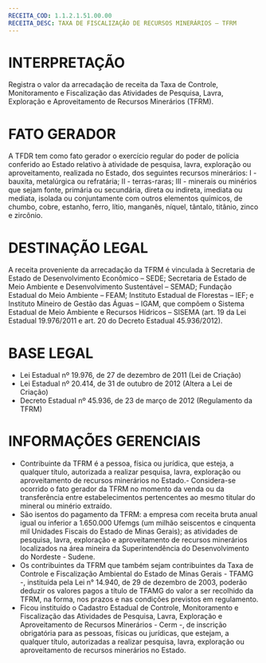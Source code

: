 ```yaml
---
RECEITA_COD: 1.1.2.1.51.00.00
RECEITA_DESC: TAXA DE FISCALIZAÇÃO DE RECURSOS MINERÁRIOS – TFRM
---
```


# INTERPRETAÇÃO
Registra o valor da arrecadação de receita da Taxa de Controle, Monitoramento e 
Fiscalização das Atividades de Pesquisa, Lavra, Exploração e Aproveitamento de 
Recursos Minerários (TFRM).

# FATO GERADOR
A TFDR tem como fato gerador o exercício regular do poder de polícia conferido 
ao Estado relativo à atividade de pesquisa, lavra, exploração ou aproveitamento, 
realizada no Estado, dos seguintes recursos minerários: I - bauxita, metalúrgica 
ou refratária; II - terras-raras; III - minerais ou minérios que sejam fonte, 
primária ou secundária, direta ou indireta, imediata ou mediata, isolada ou 
conjuntamente com outros elementos químicos, de chumbo, cobre, estanho, ferro, 
lítio, manganês, níquel, tântalo, titânio, zinco e zircônio.

# DESTINAÇÃO LEGAL
A receita proveniente da arrecadação da TFRM é vinculada à Secretaria de Estado 
de Desenvolvimento Econômico – SEDE; Secretaria de Estado de Meio Ambiente e 
Desenvolvimento Sustentável – SEMAD; Fundação Estadual do Meio Ambiente – FEAM; 
Instituto Estadual de Florestas – IEF; e Instituto Mineiro de Gestão das 
Águas – IGAM, que compõem o Sistema Estadual de Meio Ambiente e Recursos 
Hídricos – SISEMA (art. 19 da Lei Estadual 19.976/2011 e art. 20 do Decreto 
Estadual 45.936/2012).

# BASE LEGAL
- Lei Estadual nº 19.976, de 27 de dezembro de 2011 (Lei de Criação)
- Lei Estadual nº 20.414, de 31 de outubro de 2012 (Altera a Lei de Criação)
- Decreto Estadual nº 45.936, de 23 de março de 2012 (Regulamento da TFRM)

# INFORMAÇÕES GERENCIAIS
- Contribuinte da TFRM é a pessoa, física ou jurídica, que esteja, a qualquer 
título, autorizada a realizar pesquisa, lavra, exploração ou aproveitamento de 
recursos minerários no Estado.- Considera-se ocorrido o fato gerador da TFRM no 
momento da venda ou da transferência entre estabelecimentos pertencentes ao 
mesmo titular do mineral ou minério extraído.
- São isentos do pagamento da TFRM: a empresa com receita bruta anual igual ou 
inferior a 1.650.000 Ufemgs (um milhão seiscentos e cinquenta mil Unidades 
Fiscais do Estado de Minas Gerais); as atividades de pesquisa, lavra, 
exploração e aproveitamento de recursos minerários localizados na área mineira 
da Superintendência do Desenvolvimento do Nordeste - Sudene.
- Os contribuintes da TFRM que também sejam contribuintes da Taxa de Controle e 
Fiscalização Ambiental do Estado de Minas Gerais - TFAMG -, instituída pela 
Lei n° 14.940, de 29 de dezembro de 2003, poderão deduzir os valores pagos a 
título de TFAMG do valor a ser recolhido da TFRM, na forma, nos prazos e nas 
condições previstos em regulamento.
- Ficou instituído o Cadastro Estadual de Controle, Monitoramento e Fiscalização 
das Atividades de Pesquisa, Lavra, Exploração e Aproveitamento de Recursos 
Minerários - Cerm -, de inscrição obrigatória para as pessoas, físicas ou 
jurídicas, que estejam, a qualquer título, autorizadas a realizar pesquisa, 
lavra, exploração ou aproveitamento de recursos minerários no Estado.
